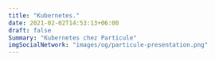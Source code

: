 ```yaml
---
title: "Kubernetes."
date: 2021-02-02T14:53:13+06:00
draft: false
Summary: "Kubernetes chez Particule"
imgSocialNetwork: "images/og/particule-presentation.png"
---
```


